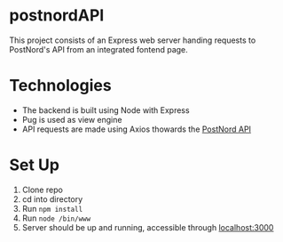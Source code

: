 # postnordAPI

This project consists of an Express web server handing requests to PostNord's API from an integrated fontend page.

# Technologies
  * The backend is built using Node with Express
  * Pug is used as view engine
  * API requests are made using Axios thowards the [PostNord API](https://developer.postnord.com/api)

  
# Set Up
  1. Clone repo
  2. cd into directory
  3. Run `npm install`
  4. Run `node /bin/www`
  5. Server should be up and running, accessible through [localhost:3000](http://localhost:3000)
